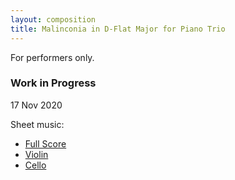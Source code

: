 ```yaml
---
layout: composition
title: Malinconia in D-Flat Major for Piano Trio
---
```


For performers only.

### Work in Progress

17 Nov 2020

Sheet music:
* [Full Score](/files/music/malinconia-piano-trio-fullscore.pdf)
* [Violin](/files/music/malinconia-piano-trio-violin.pdf)
* [Cello](/files/music/malinconia-piano-trio-cello.pdf)